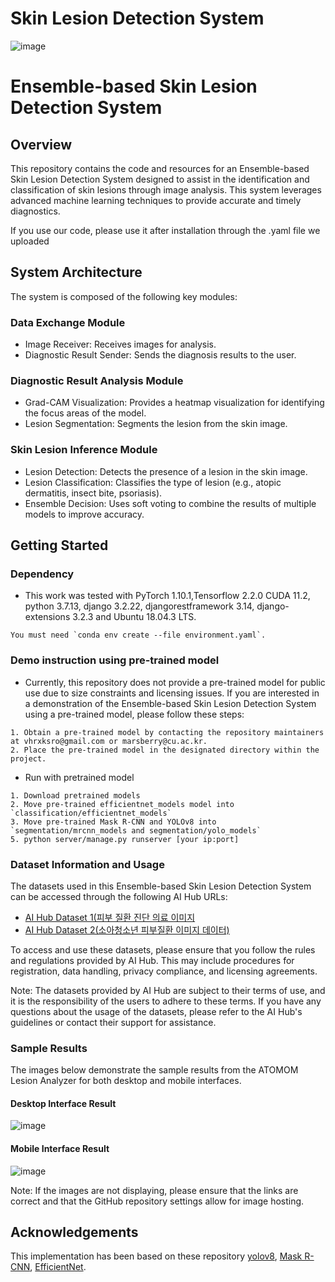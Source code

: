 # Skin Lesion Detection System
![image](https://github.com/DCUSnSLab/ATOMOM_Lesion_Analyzer/assets/48535768/983e5510-2e93-413b-bf83-3bb55433c607)

# Ensemble-based Skin Lesion Detection System

## Overview
This repository contains the code and resources for an Ensemble-based Skin Lesion Detection System designed to assist in the identification and classification of skin lesions through image analysis. This system leverages advanced machine learning techniques to provide accurate and timely diagnostics.

If you use our code, please use it after installation through the .yaml file we uploaded
## System Architecture
The system is composed of the following key modules:

### Data Exchange Module
- Image Receiver: Receives images for analysis.
- Diagnostic Result Sender: Sends the diagnosis results to the user.

### Diagnostic Result Analysis Module
- Grad-CAM Visualization: Provides a heatmap visualization for identifying the focus areas of the model.
- Lesion Segmentation: Segments the lesion from the skin image.

### Skin Lesion Inference Module
- Lesion Detection: Detects the presence of a lesion in the skin image.
- Lesion Classification: Classifies the type of lesion (e.g., atopic dermatitis, insect bite, psoriasis).
- Ensemble Decision: Uses soft voting to combine the results of multiple models to improve accuracy.

## Getting Started
### Dependency
- This work was tested with PyTorch 1.10.1,Tensorflow 2.2.0 CUDA 11.2, python 3.7.13, django 3.2.22, djangorestframework 3.14, django-extensions 3.2.3 and Ubuntu 18.04.3 LTS. 

```
You must need `conda env create --file environment.yaml`.
```

### Demo instruction using pre-trained model
- Currently, this repository does not provide a pre-trained model for public use due to size constraints and licensing issues. If you are interested in a demonstration of the Ensemble-based Skin Lesion Detection System using a pre-trained model, please follow these steps:
 ```
1. Obtain a pre-trained model by contacting the repository maintainers at vhrxksro@gmail.com or marsberry@cu.ac.kr.
2. Place the pre-trained model in the designated directory within the project.
 ```
* Run with pretrained model
``` (with python 3.7)
1. Download pretrained models 
2. Move pre-trained efficientnet_models model into `classification/efficientnet_models`
3. Move pre-trained Mask R-CNN and YOLOv8 into `segmentation/mrcnn_models and segmentation/yolo_models`
5. python server/manage.py runserver [your ip:port]
```
### Dataset Information and Usage

The datasets used in this Ensemble-based Skin Lesion Detection System can be accessed through the following AI Hub URLs:

- [AI Hub Dataset 1(피부 질환 진단 의료 이미지](https://aihub.or.kr/aihubdata/data/view.do?currMenu=115&topMenu=100&aihubDataSe=realm&dataSetSn=230)
- [AI Hub Dataset 2(소아청소년 피부질환 이미지 데이터)](https://aihub.or.kr/aihubdata/data/view.do?currMenu=115&topMenu=100&aihubDataSe=data&dataSetSn=508)

To access and use these datasets, please ensure that you follow the rules and regulations provided by AI Hub. This may include procedures for registration, data handling, privacy compliance, and licensing agreements.

Note: The datasets provided by AI Hub are subject to their terms of use, and it is the responsibility of the users to adhere to these terms. If you have any questions about the usage of the datasets, please refer to the AI Hub's guidelines or contact their support for assistance.





### Sample Results

The images below demonstrate the sample results from the ATOMOM Lesion Analyzer for both desktop and mobile interfaces.

#### Desktop Interface Result
![image](https://github.com/DCUSnSLab/ATOMOM_Lesion_Analyzer/assets/48535768/e06ba319-df2c-4d7d-90c3-6bf73a29f10c)


#### Mobile Interface Result
![image](https://github.com/DCUSnSLab/ATOMOM_Lesion_Analyzer/assets/48535768/adb62cfe-f2ba-4bca-88ae-a54540d21540)




Note: If the images are not displaying, please ensure that the links are correct and that the GitHub repository settings allow for image hosting.

## Acknowledgements
This implementation has been based on these repository [yolov8](https://github.com/ultralytics/ultralytics), [
Mask R-CNN](https://github.com/leekunhee/Mask_RCNN), [EfficientNet](https://github.com/zylo117/Yet-Another-EfficientDet-Pytorch).


